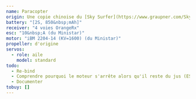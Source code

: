 ```yaml
---
name: Paracopter
origin: Une copie chinoise du [Sky Surfer](https://www.graupner.com/Sky-Surfer-2.0-ARTF-und-2-4-GHz-Radio-Control/92210.V2/) de Graupner, modifiée par mes soins.
battery: "[2S, 850&nbsp;mAh]"
receiver: "4 voies OrangeRx"
esc: "10&nbsp;A (du Ministar)"
motor: "iBM 2204-14 (KV=1600) (du Ministar)"
propeller: d'origine
servos:
  - role: aile
    model: standard
todo:
  - Re-bind
  - Comprendre pourquoi le moteur s'arrête alors qu'il reste du jus (ESC faiblard, hélice trop grande ?)
  - Documenter
tobuy: []
---
```

